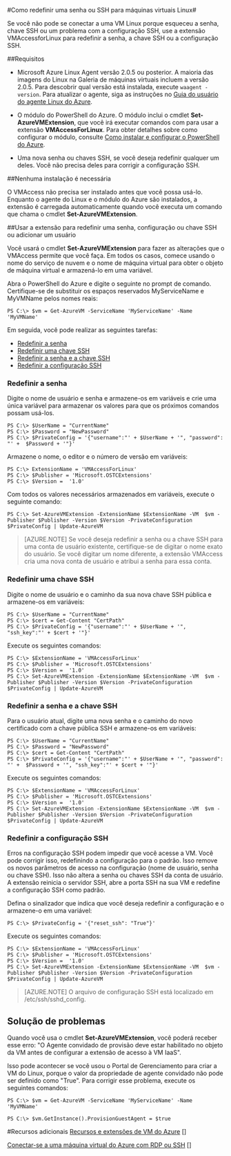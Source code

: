 <properties 
	pageTitle="Como usar VMAccess para máquinas virtuais Linux" 
	description="Como usar a extensão VMAccess para Linux para redefinir senhas, chaves SSH e configurações SSH" 
	services="virtual-machines" 
	documentationCenter="" 
	authors="KBDAzure" 
	manager="timlt" 
	editor=""/>

<tags 
	ms.service="virtual-machines" 
	ms.workload="infrastructure-services" 
	ms.tgt_pltfrm="vm-linux" 
	ms.devlang="na" 
	ms.topic="article" 
	ms.date="10/30/2014" 
	ms.author="kathydav"/>

#Como redefinir uma senha ou SSH para máquinas virtuais Linux#

Se você não pode se conectar a uma VM Linux porque esqueceu a senha, chave SSH ou um problema com a configuração SSH, use a extensão VMAccessforLinux para redefinir a senha, a chave SSH ou a configuração SSH. 


##Requisitos

- Microsoft Azure Linux Agent versão 2.0.5 ou posterior. A maioria das imagens do Linux na Galeria de máquinas virtuais incluem a versão 2.0.5. Para descobrir qual versão está instalada, execute `waagent -version`. Para atualizar o agente, siga as instruções no [Guia do usuário do agente Linux do Azure].

- O módulo do PowerShell do Azure. O módulo inclui o cmdlet **Set-AzureVMExtension**, que você irá executar comandos com para usar a extensão **VMAccessForLinux**. Para obter detalhes sobre como configurar o módulo, consulte [Como instalar e configurar o PowerShell do Azure].

- Uma nova senha ou chaves SSH, se você deseja redefinir qualquer um deles. Você não precisa deles para corrigir a configuração SSH. 

##Nenhuma instalação é necessária

O VMAccess não precisa ser instalado antes que você possa usá-lo. Enquanto o agente do Linux e o módulo do Azure são instalados, a extensão é carregada automaticamente quando você executa um comando que chama o cmdlet **Set-AzureVMExtension**. 

##Usar a extensão para redefinir uma senha, configuração ou chave SSH ou adicionar um usuário

Você usará o cmdlet **Set-AzureVMExtension** para fazer as alterações que o VMAccess permite que você faça. Em todos os casos, comece usando o nome do serviço de nuvem e o nome de máquina virtual para obter o objeto de máquina virtual e armazená-lo em uma variável.   

Abra o PowerShell do Azure e digite o seguinte no prompt de comando. Certifique-se de substituir os espaços reservados MyServiceName e MyVMName pelos nomes reais:

	PS C:\> $vm = Get-AzureVM -ServiceName 'MyServiceName' -Name 'MyVMName'

Em seguida, você pode realizar as seguintes tarefas:

+ [Redefinir a senha](#password)
+ [Redefinir uma chave SSH](#SSHkey)
+ [Redefinir a senha e a chave SSH](#both)
+ [Redefinir a configuração SSH](#config)

### <a name="password"></a>Redefinir a senha
Digite o nome de usuário e senha e armazene-os em variáveis e crie uma única variável para armazenar os valores para que os próximos comandos possam usá-los.

	PS C:\> $UserName = "CurrentName"
	PS C:\> $Password = "NewPassword"
	PS C:\> $PrivateConfig = '{"username":"' + $UserName + '", "password": "' +  $Password + '"}' 

Armazene o nome, o editor e o número de versão em variáveis: 

	PS C:\> ExtensionName = 'VMAccessForLinux'
	PS C:\> $Publisher = 'Microsoft.OSTCExtensions'
	PS C:\> $Version =  '1.0'

Com todos os valores necessários armazenados em variáveis, execute o seguinte comando:

	PS C:\> Set-AzureVMExtension -ExtensionName $ExtensionName -VM  $vm -Publisher $Publisher -Version $Version -PrivateConfiguration $PrivateConfig | Update-AzureVM

> [AZURE.NOTE] Se você deseja redefinir a senha ou a chave SSH para uma conta de usuário existente, certifique-se de digitar o nome exato do usuário. Se você digitar um nome diferente, a extensão VMAccess cria uma nova conta de usuário e atribui a senha para essa conta.

### <a name="SSHkey"></a>Redefinir uma chave SSH

Digite o nome de usuário e o caminho da sua nova chave SSH pública e armazene-os em variáveis:

	PS C:\> $UserName = "CurrentName"
	PS C:\> $cert = Get-Content "CertPath"
	PS C:\> $PrivateConfig = '{"username":"' + $UserName + '", "ssh_key":"' + $cert + '"}'

Execute os seguintes comandos:

	PS C:\> $ExtensionName = 'VMAccessForLinux'
	PS C:\> $Publisher = 'Microsoft.OSTCExtensions'
	PS C:\> $Version =  '1.0'
	PS C:\> Set-AzureVMExtension -ExtensionName $ExtensionName -VM  $vm -Publisher $Publisher -Version $Version -PrivateConfiguration $PrivateConfig | Update-AzureVM


### <a name="both"></a>Redefinir a senha e a chave SSH

Para o usuário atual, digite uma nova senha e o caminho do novo certificado com a chave pública SSH e armazene-os em variáveis: 

	PS C:\> $UserName = "CurrentName"	
	PS C:\> $Password = "NewPassword"
	PS C:\> $cert = Get-Content "CertPath"
	PS C:\> $PrivateConfig = '{"username":"' + $UserName + '", "password": "' +  $Password + '", "ssh_key":"' + $cert + '"}' 

Execute os seguintes comandos:

	PS C:\> $ExtensionName = 'VMAccessForLinux'
	PS C:\> $Publisher = 'Microsoft.OSTCExtensions'
	PS C:\> $Version =  '1.0'
	PS C:\> Set-AzureVMExtension -ExtensionName $ExtensionName -VM  $vm -Publisher $Publisher -Version $Version -PrivateConfiguration $PrivateConfig | Update-AzureVM

###  <a name="config"></a>Redefinir a configuração SSH

Erros na configuração SSH podem impedir que você acesse a VM. Você pode corrigir isso, redefinindo a configuração para o padrão. Isso remove os novos parâmetros de acesso na configuração (nome de usuário, senha ou chave SSH). Isso não altera a senha ou chaves SSH da conta de usuário. A extensão reinicia o servidor SSH, abre a porta SSH na sua VM e redefine a configuração SSH como padrão.  

Defina o sinalizador que indica que você deseja redefinir a configuração e o armazene-o em uma variável: 
	
	PS C:\> $PrivateConfig = '{"reset_ssh": "True"}' 

Execute os seguintes comandos:

	PS C:\> $ExtensionName = 'VMAccessForLinux'
	PS C:\> $Publisher = 'Microsoft.OSTCExtensions'
	PS C:\> $Version =  '1.0'
	PS C:\> Set-AzureVMExtension -ExtensionName $ExtensionName -VM  $vm -Publisher $Publisher -Version $Version -PrivateConfiguration $PrivateConfig | Update-AzureVM

> [AZURE.NOTE] O arquivo de configuração SSH está localizado em /etc/ssh/sshd_config.

## Solução de problemas

Quando você usa o cmdlet **Set-AzureVMExtension**, você poderá receber esse erro: "O Agente convidado de provisão deve estar habilitado no objeto da VM antes de configurar a extensão de acesso à VM IaaS". 

Isso pode acontecer se você usou o Portal de Gerenciamento para criar a VM do Linux, porque o valor da propriedade de agente convidado não pode ser definido como "True". Para corrigir esse problema, execute os seguintes comandos:

	PS C:\> $vm = Get-AzureVM -ServiceName 'MyServiceName' -Name 'MyVMName'

	PS C:\> $vm.GetInstance().ProvisionGuestAgent = $true

#Recursos adicionais
[Recursos e extensões de VM do Azure] []

[Conectar-se a uma máquina virtual do Azure com RDP ou SSH] []


<!--Link references-->
[Guia do usuário do agente Linux do Azure]: ../virtual-machines-linux-agent-user-guide
[Como instalar e configurar o PowerShell do Azure]: ../install-configure-powershell
[Recursos e extensões de VM do Azure]: http://msdn.microsoft.com/pt-br/library/azure/dn606311.aspx
[Conectar-se a uma máquina virtual do Azure com RDP ou SSH]: http://msdn.microsoft.com/pt-br/library/azure/dn535788.aspx

<!--HONumber=42-->
